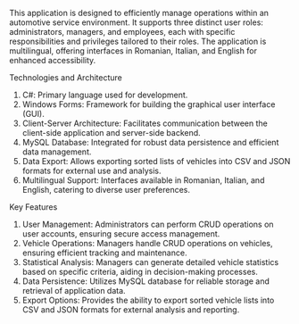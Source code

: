 This application is designed to efficiently manage operations within an automotive service environment. It supports three distinct user roles: administrators, managers, and employees, each with specific responsibilities and privileges tailored to their roles. The application is multilingual, offering interfaces in Romanian, Italian, and English for enhanced accessibility.



  Technologies and Architecture
1. C#: Primary language used for development.
2. Windows Forms: Framework for building the graphical user interface (GUI).
3. Client-Server Architecture: Facilitates communication between the client-side application and server-side backend.
4. MySQL Database: Integrated for robust data persistence and efficient data management.
5. Data Export: Allows exporting sorted lists of vehicles into CSV and JSON formats for external use and analysis.
6. Multilingual Support: Interfaces available in Romanian, Italian, and English, catering to diverse user preferences.


  
  Key Features
1. User Management: Administrators can perform CRUD operations on user accounts, ensuring secure access management.
2. Vehicle Operations: Managers handle CRUD operations on vehicles, ensuring efficient tracking and maintenance.
3. Statistical Analysis: Managers can generate detailed vehicle statistics based on specific criteria, aiding in decision-making processes.
4. Data Persistence: Utilizes MySQL database for reliable storage and retrieval of application data.
5. Export Options: Provides the ability to export sorted vehicle lists into CSV and JSON formats for external analysis and reporting.
